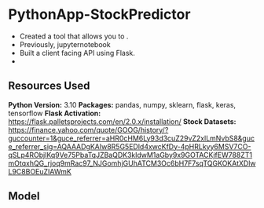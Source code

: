 # PythonApp-StockPredictor
* Created a tool that allows you to .
* Previously, jupyternotebook
* Built a client facing API using Flask.
* 

## Resources Used
**Python Version:** 3.10
**Packages:** pandas, numpy, sklearn, flask, keras, tensorflow
**Flask Activation:** https://flask.palletsprojects.com/en/2.0.x/installation/
**Stock Datasets:** https://finance.yahoo.com/quote/GOOG/history/?guccounter=1&guce_referrer=aHR0cHM6Ly93d3cuZ29vZ2xlLmNvbS8&guce_referrer_sig=AQAAADgKAIw8R5G5EDld4xwcKfDy-4pHRLkyy6MSV7CO-qSLp4RObjlKq9Ve75PbaTqJZBaQDK3kldwM1aGby9x9GOTACKjfEW788ZT1mOtqxhQG_rjoq9mRac97_NJGomhjGUhATCM3Oc6bH7F7sqTQGKOKAtXDlwL9C8BOEuZIAWmK

## Model

